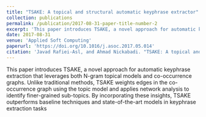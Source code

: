 ```yaml
---
title: "TSAKE: A topical and structural automatic keyphrase extractor"
collection: publications
permalink: /publication/2017-08-31-paper-title-number-2
excerpt: 'This paper introduces TSAKE, a novel approach for automatic keyphrase extraction that leverages both N-gram topical models and co-occurrence graphs. Unlike traditional methods, TSAKE weights edges in the co-occurrence graph using the topic model and applies network analysis to identify finer-grained sub-topics. By incorporating these insights, TSAKE outperforms baseline techniques and state-of-the-art models in keyphrase extraction tasks.'
date: 2017-08-31
venue: 'Applied Soft Computing'
paperurl: 'https://doi.org/10.1016/j.asoc.2017.05.014'
citation: 'Javad Rafiei-Asl, and Ahmad Nickabadi. "TSAKE: A topical and structural automatic keyphrase extractor." Applied soft computing 58 (2017): 620-630.'
---
```


This paper introduces TSAKE, a novel approach for automatic keyphrase extraction that leverages both N-gram topical models and co-occurrence graphs. Unlike traditional methods, TSAKE weights edges in the co-occurrence graph using the topic model and applies network analysis to identify finer-grained sub-topics. By incorporating these insights, TSAKE outperforms baseline techniques and state-of-the-art models in keyphrase extraction tasks
